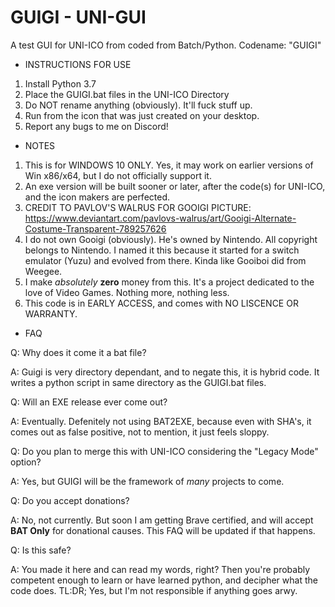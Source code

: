 # GUIGI - UNI-GUI
A test GUI for UNI-ICO from coded from Batch/Python. Codename: "GUIGI"
* INSTRUCTIONS FOR USE
1. Install Python 3.7
2. Place the GUIGI.bat files in the UNI-ICO Directory
3. Do NOT rename anything (obviously). It'll fuck stuff up.
4. Run from the icon that was just created on your desktop.
5. Report any bugs to me on Discord! 


* NOTES

1. This is for WINDOWS 10 ONLY. Yes, it may work on earlier versions of Win x86/x64, but I do not officially support it.
2. An exe version will be built sooner or later, after the code(s) for UNI-ICO, and the icon makers are perfected.
3. CREDIT TO PAVLOV'S WALRUS FOR GOOIGI PICTURE: https://www.deviantart.com/pavlovs-walrus/art/Gooigi-Alternate-Costume-Transparent-789257626
4. I do not own Gooigi (obviously). He's owned by Nintendo. All copyright belongs to Nintendo. I named it this because it started for a switch emulator (Yuzu) and evolved from there. Kinda like Gooiboi did from Weegee.
5. I make *absolutely* **zero** money from this. It's a project dedicated to the love of Video Games. Nothing more, nothing less. 
6. This code is in EARLY ACCESS, and comes with NO LISCENCE OR WARRANTY.

* FAQ

Q: Why does it come it a bat file?

A: Guigi is very directory dependant, and to negate this, it is hybrid code. It writes a python script in same directory as the GUIGI.bat files.

Q: Will an EXE release ever come out?

A: Eventually. Defenitely not using BAT2EXE, because even with SHA's, it comes out as false positive, not to mention, it just feels sloppy.

Q: Do you plan to merge this with UNI-ICO considering the "Legacy Mode" option?

A: Yes, but GUIGI will be the framework of *many* projects to come.

Q: Do you accept donations?

A: No, not currently. But soon I am getting Brave certified, and will accept **BAT Only** for donational causes. This FAQ will be updated if that happens.

Q: Is this safe?

A: You made it here and can read my words, right? Then you're probably competent enough to learn or have learned python, and decipher what the code does.
TL:DR; Yes, but I'm not responsible if anything goes arwy.


